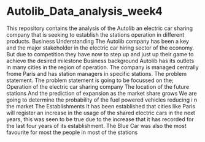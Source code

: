 # Autolib_Data_analysis_week4
This repository contains the analysis of the Autolib an electric car sharing company that is seeking to establish the stations operation in different products.
Business Understanding
The Autolib company has been a key and the major stakeholder in the electric car hiring sector of the economy. But due to competition they have now to step up and just up their game to achieve the desired milestone
Business background 
Autolib has its outlets in many cities in the region of operation. The company is managed centrally frome Paris and has station managers in specific stations.
The problem statement.
The problem statement is going to be focussed on the;  
Operation of the electric car sharing company 
The location of the future stations 
And the prediction of expansion as the market share grows 
We are going to determine the probability of the fuel powered vehicles reducing i n the market 
The Establishments
It has been established that cities like Paris will register an increase in the usage of the shared electric cars in the next years, this was seen to be true due to the increase that it has recorded for the last four years of its establishment.
The Blue Car was also the most favourite for most the people in most of the stations 

